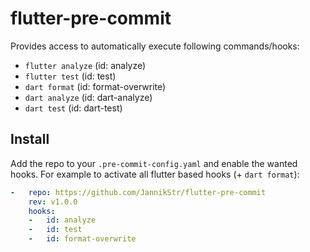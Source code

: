 # flutter-pre-commit

Provides access to automatically execute following commands/hooks:
- `flutter analyze` (id: analyze)
- `flutter test` (id: test)
- `dart format` (id: format-overwrite)
- `dart analyze` (id: dart-analyze)
- `dart test` (id: dart-test)


## Install
Add the repo to your `.pre-commit-config.yaml` and enable the wanted hooks.
For example to activate all flutter based hooks (+ `dart format`):
```yaml
-   repo: https://github.com/JannikStr/flutter-pre-commit
    rev: v1.0.0
    hooks:
    -   id: analyze
    -   id: test
    -   id: format-overwrite
```
